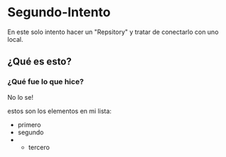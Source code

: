 Segundo-Intento
===============

En este solo intento hacer un "Repsitory" y tratar de conectarlo con uno local.

## ¿Qué es esto?

### ¿Qué fue lo que hice?

No lo se!

estos son los elementos en mi lista:

* primero
* segundo
* * tercero

